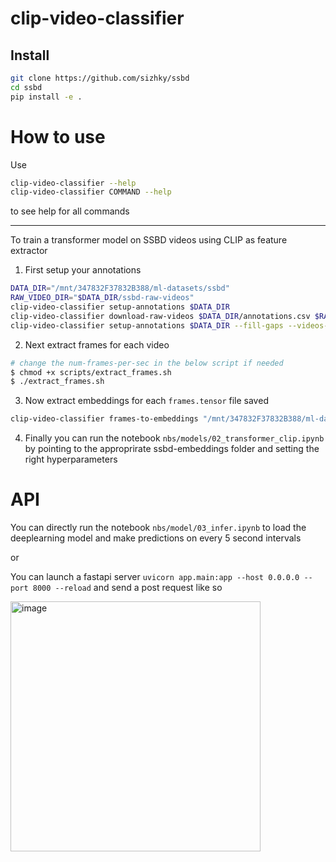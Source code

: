 # clip-video-classifier

<!-- WARNING: THIS FILE WAS AUTOGENERATED! DO NOT EDIT! -->

## Install

``` sh
git clone https://github.com/sizhky/ssbd
cd ssbd
pip install -e .
```

# How to use

Use

``` bash
clip-video-classifier --help
clip-video-classifier COMMAND --help
```

to see help for all commands

------------------------------------------------------------------------

To train a transformer model on SSBD videos using CLIP as feature
extractor

1.  First setup your annotations

``` bash
DATA_DIR="/mnt/347832F37832B388/ml-datasets/ssbd"
RAW_VIDEO_DIR="$DATA_DIR/ssbd-raw-videos"
clip-video-classifier setup-annotations $DATA_DIR
clip-video-classifier download-raw-videos $DATA_DIR/annotations.csv $RAW_VIDEO_DIR
clip-video-classifier setup-annotations $DATA_DIR --fill-gaps --videos-folder $RAW_VIDEO_DIR
```

2.  Next extract frames for each video

``` bash
# change the num-frames-per-sec in the below script if needed
$ chmod +x scripts/extract_frames.sh
$ ./extract_frames.sh
```

3.  Now extract embeddings for each `frames.tensor` file saved

``` bash
clip-video-classifier frames-to-embeddings "/mnt/347832F37832B388/ml-datasets/ssbd/ssbd-frames/5fps" "/mnt/347832F37832B388/ml-datasets/ssbd/ssbd-embeddings/5fps" "ViT-B/32" "cuda"
```

4.  Finally you can run the notebook
    `nbs/models/02_transformer_clip.ipynb` by pointing to the
    approprirate ssbd-embeddings folder and setting the right
    hyperparameters

# API

You can directly run the notebook `nbs/model/03_infer.ipynb` to load the
deeplearning model and make predictions on every 5 second intervals

or

You can launch a fastapi server
`uvicorn app.main:app --host 0.0.0.0 --port 8000 --reload` and send a
post request like so

<img src='https://i.imgur.com/n02QPzW.png' alt='image' height='400'>
